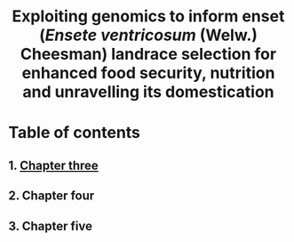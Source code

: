 # <h1 style="text-align: center;"> Exploiting genomics to inform enset (*Ensete* *ventricosum* (Welw.) Cheesman) landrace selection for enhanced food security, nutrition and unravelling its domestication </h1>

# Table of contents 
## 1. [Chapter three](Chapter_three/README.md)
## 2. Chapter four
## 3. Chapter five